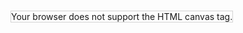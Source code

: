 <html>
<body>

<canvas id="myCanvas" width="250" height="1000" style="border:1px solid #d3d3d3;">
Your browser does not support the HTML canvas tag.</canvas>

<script>
var c = document.getElementById("myCanvas");
var ctx = c.getContext("2d");

// Create gradient
var grd = ctx.createRadialGradient(75,50,5,90,60,100);
grd.addColorStop(0,"purple");
grd.addColorStop(1,"black");

// Fill with gradient
ctx.fillStyle = grd;
ctx.fillRect(0,0,250,200);
</script>

</body>
</html>



